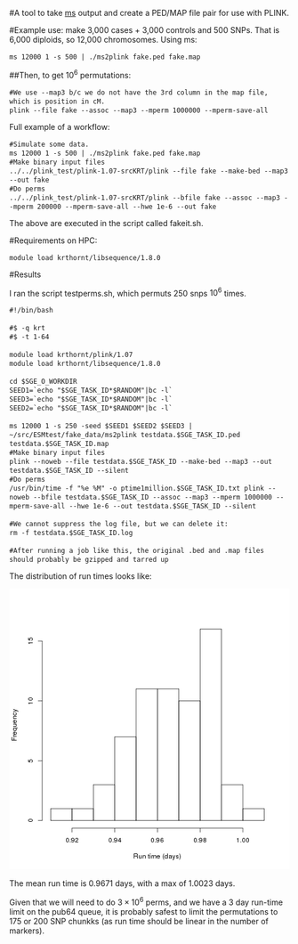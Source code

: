 #A tool to take [ms](http://home.uchicago.edu/rhudson1/source/mksamples.html) output and create a PED/MAP file pair for use with PLINK.

#Example use:  make 3,000 cases + 3,000 controls and 500 SNPs.  That is 6,000 diploids, so 12,000 chromosomes.  Using ms:

```{sh}
ms 12000 1 -s 500 | ./ms2plink fake.ped fake.map
```

##Then, to get $10^6$ permutations:

```{sh}
#We use --map3 b/c we do not have the 3rd column in the map file, which is position in cM.
plink --file fake --assoc --map3 --mperm 1000000 --mperm-save-all
```


Full example of a workflow:

```{sh}
#Simulate some data.
ms 12000 1 -s 500 | ./ms2plink fake.ped fake.map
#Make binary input files
../../plink_test/plink-1.07-srcKRT/plink --file fake --make-bed --map3 --out fake
#Do perms
../../plink_test/plink-1.07-srcKRT/plink --bfile fake --assoc --map3 --mperm 200000 --mperm-save-all --hwe 1e-6 --out fake
```

The above are executed in the script called fakeit.sh.


#Requirements on HPC:

```
module load krthornt/libsequence/1.8.0
```

#Results

I ran the script testperms.sh, which permuts 250 snps $10^6$ times.

```
#!/bin/bash

#$ -q krt
#$ -t 1-64

module load krthornt/plink/1.07
module load krthornt/libsequence/1.8.0

cd $SGE_O_WORKDIR
SEED1=`echo "$SGE_TASK_ID*$RANDOM"|bc -l`
SEED3=`echo "$SGE_TASK_ID*$RANDOM"|bc -l`
SEED2=`echo "$SGE_TASK_ID*$RANDOM"|bc -l`

ms 12000 1 -s 250 -seed $SEED1 $SEED2 $SEED3 | ~/src/ESMtest/fake_data/ms2plink testdata.$SGE_TASK_ID.ped testdata.$SGE_TASK_ID.map
#Make binary input files
plink --noweb --file testdata.$SGE_TASK_ID --make-bed --map3 --out testdata.$SGE_TASK_ID --silent
#Do perms
/usr/bin/time -f "%e %M" -o ptime1million.$SGE_TASK_ID.txt plink --noweb --bfile testdata.$SGE_TASK_ID --assoc --map3 --mperm 1000000 --mperm-save-all --hwe 1e-6 --out testdata.$SGE_TASK_ID --silent

#We cannot suppress the log file, but we can delete it:
rm -f testdata.$SGE_TASK_ID.log

#After running a job like this, the original .bed and .map files should probably be gzipped and tarred up
```

The distribution of run times looks like:

![plot of chunk unnamed-chunk-1](figure/unnamed-chunk-1.png) 


The mean run time is 0.9671 days, with a max of 1.0023 days.

Given that we will need to do $3 \times 10^6$ perms, and we have a 3 day run-time limit on the pub64 queue, it is probably safest to limit the permutations to 175 or 200 SNP chunkks (as run time should be linear in the number of markers).
